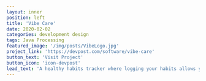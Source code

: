 ```yaml
---
layout: inner
position: left
title: 'Vibe Care'
date: 2020-02-02
categories: development design
tags: Java Processing
featured_image: '/img/posts/VibeLogo.jpg'
project_link: 'https://devpost.com/software/vibe-care'
button_text: 'Visit Project'
button_icon: 'icon-devpost'
lead_text: 'A healthy habits tracker where logging your habits allows you to collect virtual pets!'
---
```

